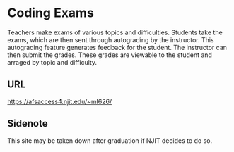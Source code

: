 # Coding Exams
Teachers make exams of various topics and difficulties. Students take the exams, which are then sent through autograding by the instructor. This autograding feature generates feedback for the student. The instructor can then submit the grades. These grades are viewable to the student and arraged by topic and difficulty.

## URL 
https://afsaccess4.njit.edu/~ml626/

## Sidenote
This site may be taken down after graduation if NJIT decides to do so.
